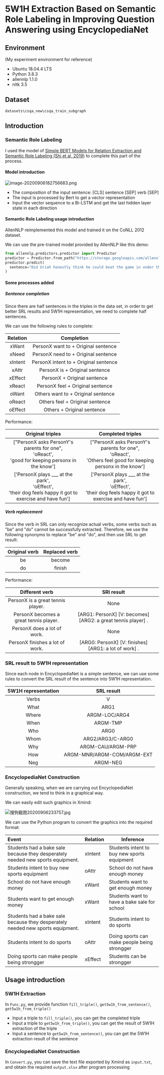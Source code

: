 # 5W1H Extraction Based on Semantic Role Labeling in Improving Question Answering using EncyclopediaNet
## Environment

(My experiment environment for reference)

* Ubuntu 18.04.4 LTS
* Python 3.8.3
* allennlp 1.1.0
* nltk 3.5

## Dataset

`datasets\csqa_new\csqa_train_subgraph`

## Introduction

### Semantic Role Labeling

I used the model of [Simple BERT Models for Relation Extraction and Semantic Role Labeling (Shi et al, 2019)](https://arxiv.org/abs/1904.05255) to complete this part of the process.

#### Model introduction

![image-20200906182756683.png](https://i.loli.net/2020/09/06/zSBJgsc2AnMWHaD.png)

* The composition of the input sentence: [CLS] sentence [SEP] verb [SEP]
* The input is processed by Bert to get a vector representation
* Input the vector sequence to a Bi-LSTM and get the last hidden layer state in each direction

#### Semantic Role Labeling usage introduction

AllenNLP reimplemented this model and trained it on the CoNLL 2012 dataset.

We can use the pre-trained model provided by AllenNLP like this demo:

```python
from allennlp.predictors.predictor import Predictor
predictor = Predictor.from_path("https://storage.googleapis.com/allennlp-public-models/bert-base-srl-2020.03.24.tar.gz")
predictor.predict(
  sentence="Did Uriah honestly think he could beat the game in under three hours?"
)
```

#### Some processes added

##### Sentence completion

Since there are half sentences in the triples in the data set, in order to get better SRL results and 5W1H representation, we need to complete half sentences.

We can use the following rules to complete:

| Relation |              Completion               |
| :------: | :-----------------------------------: |
|  xWant   |  PersonX want to + Original sentence  |
|  xNeed   |  PersonX need to + Original sentence  |
| xIntent  | PersonX intent to + Original sentence |
|  xAttr   |    PersonX is + Original sentence     |
| xEffect  |      PersonX + Original sentence      |
|  xReact  |   PersonX feel + Original sentence    |
|  oWant   |  Others want to + Original sentence   |
|  oReact  |    Others feel + Original sentence    |
| oEffect  |      Others + Original sentence       |

Performance:

|                       Original triples                       |                      Completed triples                       |
| :----------------------------------------------------------: | :----------------------------------------------------------: |
| ["PersonX asks PersonY's parents for one",<br/> 'oReact',<br/> 'good for keeping personx in the know'] | ["PersonX asks PersonY's parents for one",<br/> 'oReact',<br/> 'Others feel good for keeping personx in the know'] |
| ['PersonX plays ___ at the park',<br/> 'oEffect',<br/> 'their dog feels happy it got to exercise and have fun'] | ['PersonX plays ___ at the park',<br/> 'oEffect',<br/> 'their dog feels happy it got to exercise and have fun'] |

##### Verb replacement

Since the verb in SRL can only recognize actual verbs, some verbs such as "be" and "do" cannot be successfully extracted. Therefore, we use the following synonyms to replace "be" and "do", and then use SRL to get result:

| Original verb | Replaced verb |
| :-----------: | :-----------: |
|      be       |    become     |
|      do       |    finish     |

Performance:

|             Different verb             |                          SRl result                          |
| :------------------------------------: | :----------------------------------------------------------: |
|   PersonX is a great tennis player.    |                             None                             |
| PersonX becomes a great tennis player. | [ARG1: PersonX] [V: becomes] [ARG2: a great tennis player] . |
|      PersonX does a lot of work.       |                             None                             |
|    PersonX finishes a lot of work.     |    [ARG0: PersonX] [V: finishes] [ARG1: a lot of work] .     |

### SRL result to 5W1H representation

Since each node in EncyclopediaNet is a simple sentence, we can use some rules to convert the SRL result of the sentence into 5W1H representation.

| 5W1H representation |         SRL result         |
| :-----------------: | :------------------------: |
|        Verbs        |             V              |
|        What         |            ARG1            |
|        Where        |       ARGM-LOC/ARG4        |
|        When         |          ARGM-TMP          |
|         Who         |            ARG0            |
|        Whom         |      ARG2/ARG3/C-ARG0      |
|         Why         |     ARGM-CAU/ARGM-PRP      |
|         How         | ARGM-MNR/ARGM-COM/ARGM-EXT |
|         Neg         |          ARGM-NEG          |

### EncyclopediaNet Construction

Generally speaking, when we are carrying out EncyclopediaNet construction, we tend to think in a graphical way.

We can easily edit such graphics in Xmind:

![搜狗截图20200906233757.jpg](https://i.loli.net/2020/09/06/ODy3BKo8VUnSzlt.jpg)

We can use the Python program to convert the graphics into the required format:

| Event                                                        | Relation | Inference                                    |
| :----------------------------------------------------------- | -------- | -------------------------------------------- |
| Students had a bake sale because they desperately needed new sports equipment. | xIntent  | Students intent to buy new sports equipment  |
| Students intent to buy new sports equipment                  | oAttr    | School do not have enough money              |
| School do not have enough money                              | xWant    | Students want to get enough money            |
| Students want to get enough money                            | xWant    | Students want to have a bake sale for school |
| Students had a bake sale because they desperately needed new sports equipment. | xIntent  | Students intent to do sports                 |
| Students intent to do sports                                 | oAttr    | Doing sports can make people being strongger |
| Doing sports can make people being strongger                 | xEffect  | Students can be strongger                    |

## Usage introduction

### 5W1H Extraction

In `Func.py`, we provide function `fill_triple()`, `get5w1h_from_sentence()`, `get5w1h_from_triple()`

* Input a triple to `fill_triple()`, you can get the completed triple
* Input a triple to `get5w1h_from_triple()`, you can get the result of 5W1H extraction of the triple
* Input a sentence to `get5w1h_from_sentence()`, you can get the 5W1H extraction result of the sentence

### EncyclopediaNet Construction

In `Convert.py`, you can save the text file exported by Xmind as `input.txt`, and obtain the required `output.xlsx` after program processing
